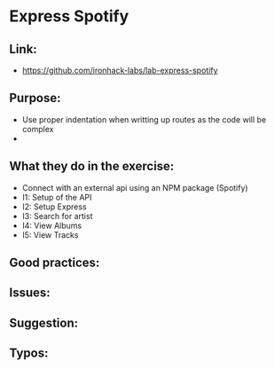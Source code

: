 # Express Spotify

## Link:
  - https://github.com/ironhack-labs/lab-express-spotify

## Purpose:
  - Use proper indentation when writting up routes as the code will be complex
  - 

## What they do in the exercise:
  - Connect with an external api using an NPM package (Spotify)
  - I1: Setup of the API
  - I2: Setup Express
  - I3: Search for artist
  - I4: View Albums
  - I5: View Tracks

## Good practices:

## Issues:

## Suggestion:

## Typos: